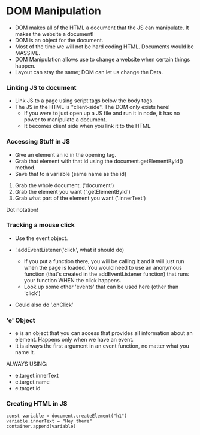 # DOM Manipulation

- DOM makes all of the HTML a document that the JS can manipulate. It makes the website a document!
- DOM is an object for the document.
- Most of the time we will not be hard coding HTML. Documents would be MASSIVE.
- DOM Manipulation allows use to change a website when certain things happen.
- Layout can stay the same; DOM can let us change the Data.

### Linking JS to document

- Link JS to a page using script tags below the body tags.
- The JS in the HTML is "client-side". The DOM only exists here!
  - If you were to just open up a JS file and run it in node, it has no power to manipulate a document.
  - It becomes client side when you link it to the HTML.

### Accessing Stuff in JS

- Give an element an id in the opening tag.
- Grab that element with that id using the document.getElementById() method.
- Save that to a variable (same name as the id)

1. Grab the whole document. ('document')
2. Grab the element you want ('.getElementById')
3. Grab what part of the element you want ('.innerText')

Dot notation!

### Tracking a mouse click

- Use the event object.
- '.addEventListener('click', what it should do)

  - If you put a function there, you will be calling it and it will just run when the page is loaded. You would need to use an anonymous function (that's created in the addEventListener function) that runs your function WHEN the click happens.
  - Look up some other 'events' that can be used here (other than 'click')

- Could also do '.onClick'

### 'e' Object

- e is an object that you can access that provides all information about an element. Happens only when we have an event.
- It is always the first argument in an event function, no matter what you name it.

ALWAYS USING:

- e.target.innerText
- e.target.name
- e.target.id

### Creating HTML in JS

```
const variable = document.createElement("h1")
variable.innerText = "Hey there"
container.append(variable)
```
